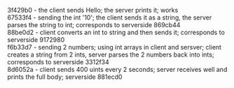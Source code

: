 3f429b0 - the client sends Hello; the server prints it; works  
67533f4 - sending the int '10'; the client sends it as a string, the server parses the string to int; corresponds to serverside 869cb44  
88be0d2 - client converts an int to string and then sends it; corresponds to serverside 9172980  
f6b33d7 - sending 2 numbers; using int arrays in client and sersver; client creates a string from 2 ints, server parses the 2 numbers back into ints; corresponds to serverside 3312f34  
8d6052a - client sends 400 uints every 2 seconds; server receives well and prints the full body; serverside 881ecd0  
